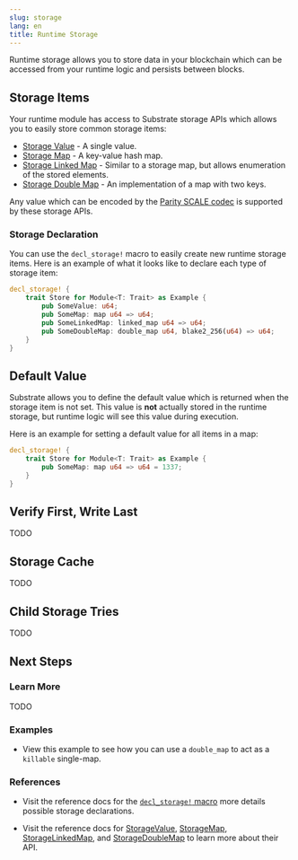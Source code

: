 ```yaml
---
slug: storage
lang: en
title: Runtime Storage
---
```


Runtime storage allows you to store data in your blockchain which can be accessed from your runtime
logic and persists between blocks.

## Storage Items

Your runtime module has access to Substrate storage APIs which allows you to easily store common
storage items:

- [Storage Value](https://substrate.dev/rustdocs/master/frame_support/storage/trait.StorageValue.html) -
  A single value.
- [Storage Map](https://substrate.dev/rustdocs/master/frame_support/storage/trait.StorageMap.html) -
  A key-value hash map.
- [Storage Linked Map](https://substrate.dev/rustdocs/master/frame_support/storage/trait.StorageLinkedMap.html) -
  Similar to a storage map, but allows enumeration of the stored elements.
- [Storage Double Map](https://substrate.dev/rustdocs/master/frame_support/storage/trait.StorageDoubleMap.html) -
  An implementation of a map with two keys.

Any value which can be encoded by the [Parity SCALE codec](../advanced/codec) is supported by these
storage APIs.

### Storage Declaration

You can use the `decl_storage!` macro to easily create new runtime storage items. Here is an example
of what it looks like to declare each type of storage item:

```rust
decl_storage! {
	trait Store for Module<T: Trait> as Example {
		pub SomeValue: u64;
		pub SomeMap: map u64 => u64;
		pub SomeLinkedMap: linked_map u64 => u64;
		pub SomeDoubleMap: double_map u64, blake2_256(u64) => u64;
	}
}
```

## Default Value

Substrate allows you to define the default value which is returned when the storage item is not set.
This value is **not** actually stored in the runtime storage, but runtime logic will see this value
during execution.

Here is an example for setting a default value for all items in a map:

```rust
decl_storage! {
	trait Store for Module<T: Trait> as Example {
		pub SomeMap: map u64 => u64 = 1337;
	}
}
```

## Verify First, Write Last

TODO

## Storage Cache

TODO

## Child Storage Tries

TODO

## Next Steps

### Learn More

TODO

### Examples

- View this example to see how you can use a `double_map` to act as a `killable` single-map.

### References

- Visit the reference docs for the
  [`decl_storage!` macro](https://substrate.dev/rustdocs/master/frame_support/macro.decl_storage.html)
  more details possible storage declarations.

- Visit the reference docs for
  [StorageValue](https://substrate.dev/rustdocs/master/frame_support/storage/trait.StorageValue.html),
  [StorageMap](https://substrate.dev/rustdocs/master/frame_support/storage/trait.StorageMap.html),
  [StorageLinkedMap](https://substrate.dev/rustdocs/master/frame_support/storage/trait.StorageLinkedMap.html),
  and
  [StorageDoubleMap](https://substrate.dev/rustdocs/master/frame_support/storage/trait.StorageDoubleMap.html)
  to learn more about their API.
